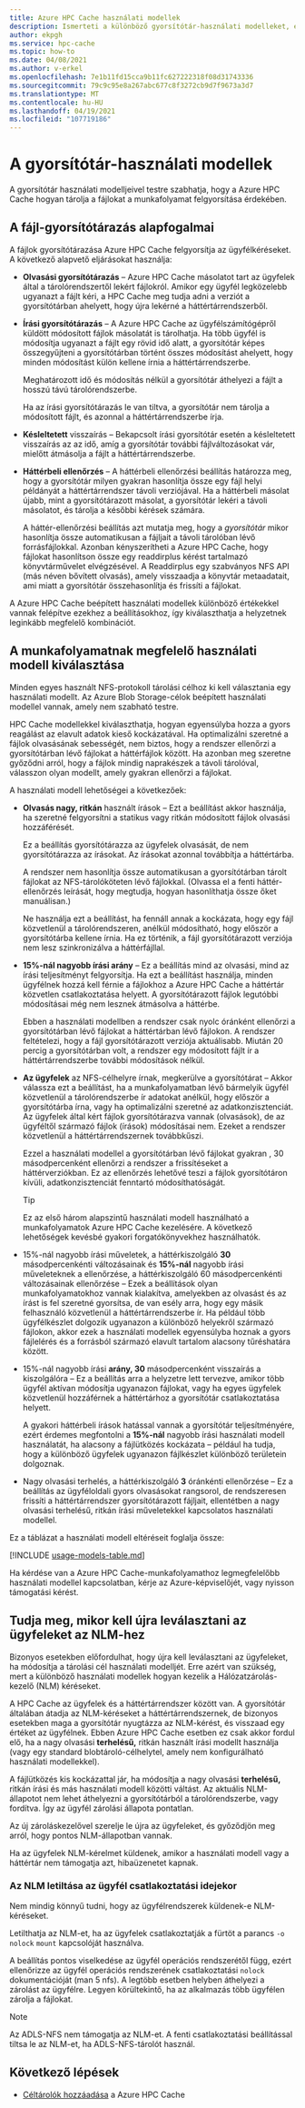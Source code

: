 ```yaml
---
title: Azure HPC Cache használati modellek
description: Ismerteti a különböző gyorsítótár-használati modelleket, és hogy hogyan választhat közülük a csak olvasható vagy írási/írási gyorsítótárazás beállítására, valamint az egyéb gyorsítótárazási beállítások szabályozására
author: ekpgh
ms.service: hpc-cache
ms.topic: how-to
ms.date: 04/08/2021
ms.author: v-erkel
ms.openlocfilehash: 7e1b11fd15cca9b11fc627222318f08d31743336
ms.sourcegitcommit: 79c9c95e8a267abc677c8f3272cb9d7f9673a3d7
ms.translationtype: MT
ms.contentlocale: hu-HU
ms.lasthandoff: 04/19/2021
ms.locfileid: "107719186"
---
```

# <a name="understand-cache-usage-models"></a>A gyorsítótár-használati modellek

A gyorsítótár használati modelljeivel testre szabhatja, hogy a Azure HPC Cache hogyan tárolja a fájlokat a munkafolyamat felgyorsítása érdekében.

## <a name="basic-file-caching-concepts"></a>A fájl-gyorsítótárazás alapfogalmai

A fájlok gyorsítótárazása Azure HPC Cache felgyorsítja az ügyfélkéréseket. A következő alapvető eljárásokat használja:

* **Olvasási gyorsítótárazás** – Azure HPC Cache másolatot tart az ügyfelek által a tárolórendszertől lekért fájlokról. Amikor egy ügyfél legközelebb ugyanazt a fájlt kéri, a HPC Cache meg tudja adni a verziót a gyorsítótárban ahelyett, hogy újra lekérné a háttértárrendszerből.

* **Írási gyorsítótárazás** – A Azure HPC Cache az ügyfélszámítógépről küldött módosított fájlok másolatát is tárolhatja. Ha több ügyfél is módosítja ugyanazt a fájlt egy rövid idő alatt, a gyorsítótár képes összegyűjteni a gyorsítótárban történt összes módosítást ahelyett, hogy minden módosítást külön kellene írnia a háttértárrendszerbe.

  Meghatározott idő és módosítás nélkül a gyorsítótár áthelyezi a fájlt a hosszú távú tárolórendszerbe.

  Ha az írási gyorsítótárazás le van tiltva, a gyorsítótár nem tárolja a módosított fájlt, és azonnal a háttértárrendszerbe írja.

* **Késleltetett** visszaírás – Bekapcsolt írási gyorsítótár esetén a késleltetett visszaírás az az idő, amíg a gyorsítótár további fájlváltozásokat vár, mielőtt átmásolja a fájlt a háttértárrendszerbe.

* **Háttérbeli ellenőrzés** – A háttérbeli ellenőrzési beállítás határozza meg, hogy a gyorsítótár milyen gyakran hasonlítja össze egy fájl helyi példányát a háttértárrendszer távoli verziójával. Ha a háttérbeli másolat újabb, mint a gyorsítótárazott másolat, a gyorsítótár lekéri a távoli másolatot, és tárolja a későbbi kérések számára.

  A háttér-ellenőrzési beállítás azt mutatja meg, hogy a *gyorsítótár* mikor hasonlítja össze automatikusan a fájljait a távoli tárolóban lévő forrásfájlokkal. Azonban kényszerítheti a Azure HPC Cache, hogy fájlokat hasonlítson össze egy readdirplus kérést tartalmazó könyvtárművelet elvégzésével. A Readdirplus egy szabványos NFS API (más néven bővített olvasás), amely visszaadja a könyvtár metaadatait, ami miatt a gyorsítótár összehasonlítja és frissíti a fájlokat.

A Azure HPC Cache beépített használati modellek különböző értékekkel vannak felépítve ezekhez a beállításokhoz, így kiválaszthatja a helyzetnek leginkább megfelelő kombinációt.

## <a name="choose-the-right-usage-model-for-your-workflow"></a>A munkafolyamatnak megfelelő használati modell kiválasztása

Minden egyes használt NFS-protokoll tárolási célhoz ki kell választania egy használati modellt. Az Azure Blob Storage-célok beépített használati modellel vannak, amely nem szabható testre.

HPC Cache modellekkel kiválaszthatja, hogyan egyensúlyba hozza a gyors reagálást az elavult adatok kieső kockázatával. Ha optimalizálni szeretné a fájlok olvasásának sebességét, nem biztos, hogy a rendszer ellenőrzi a gyorsítótárban lévő fájlokat a háttérfájlok között. Ha azonban meg szeretne győződni arról, hogy a fájlok mindig naprakészek a távoli tárolóval, válasszon olyan modellt, amely gyakran ellenőrzi a fájlokat.

A használati modell lehetőségei a következőek:

* **Olvasás nagy, ritkán** használt írások – Ezt a beállítást akkor használja, ha szeretné felgyorsítni a statikus vagy ritkán módosított fájlok olvasási hozzáférését.

  Ez a beállítás gyorsítótárazza az ügyfelek olvasását, de nem gyorsítótárazza az írásokat. Az írásokat azonnal továbbítja a háttértárba.
  
  A rendszer nem hasonlítja össze automatikusan a gyorsítótárban tárolt fájlokat az NFS-tárolóköteten lévő fájlokkal. (Olvassa el a fenti háttér-ellenőrzés leírását, hogy megtudja, hogyan hasonlíthatja össze őket manuálisan.)

  Ne használja ezt a beállítást, ha fennáll annak a kockázata, hogy egy fájl közvetlenül a tárolórendszeren, anélkül módosítható, hogy először a gyorsítótárba kellene írnia. Ha ez történik, a fájl gyorsítótárazott verziója nem lesz szinkronizálva a háttérfájllal.

* **15%-nál nagyobb írási arány** – Ez a beállítás mind az olvasási, mind az írási teljesítményt felgyorsítja. Ha ezt a beállítást használja, minden ügyfélnek hozzá kell férnie a fájlokhoz a Azure HPC Cache a háttértár közvetlen csatlakoztatása helyett. A gyorsítótárazott fájlok legutóbbi módosításai még nem lesznek átmásolva a háttérbe.

  Ebben a használati modellben a rendszer csak nyolc óránként ellenőrzi a gyorsítótárban lévő fájlokat a háttértárban lévő fájlokon. A rendszer feltételezi, hogy a fájl gyorsítótárazott verziója aktuálisabb. Miután 20 percig a gyorsítótárban volt, a rendszer egy módosított fájlt ír a háttértárrendszerbe<!-- an hour --> további módosítások nélkül.

* **Az ügyfelek** az NFS-célhelyre írnak, megkerülve a gyorsítótárat – Akkor válassza ezt a beállítást, ha a munkafolyamatban lévő bármelyik ügyfél közvetlenül a tárolórendszerbe ír adatokat anélkül, hogy először a gyorsítótárba írna, vagy ha optimalizálni szeretné az adatkonzisztenciát. Az ügyfelek által kért fájlok gyorsítótárazva vannak (olvasások), de az ügyféltől származó fájlok (írások) módosításai nem. Ezeket a rendszer közvetlenül a háttértárrendszernek továbbkűszi.

  Ezzel a használati modellel a gyorsítótárban lévő fájlokat gyakran , 30 másodpercenként ellenőrzi a rendszer a frissítéseket a háttérverziókban. Ez az ellenőrzés lehetővé teszi a fájlok gyorsítótáron kívüli, adatkonzisztenciát fenntartó módosíthatóságát.

  > [!TIP]
  > Ez az első három alapszintű használati modell használható a munkafolyamatok Azure HPC Cache kezelésére. A következő lehetőségek kevésbé gyakori forgatókönyvekhez használhatók.

* 15%-nál nagyobb írási műveletek, a háttérkiszolgáló **30** másodpercenkénti változásainak és **15%-nál** nagyobb írási műveleteknek a ellenőrzése, a háttérkiszolgáló 60 másodpercenkénti változásainak ellenőrzése – Ezek a beállítások olyan munkafolyamatokhoz vannak kialakítva, amelyekben az olvasást és az írást is fel szeretné gyorsítsa, de van esély arra, hogy egy másik felhasználó közvetlenül a háttértárrendszerbe ír. Ha például több ügyfélkészlet dolgozik ugyanazon a különböző helyekről származó fájlokon, akkor ezek a használati modellek egyensúlyba hoznak a gyors fájlelérés és a forrásból származó elavult tartalom alacsony tűréshatára között.

* 15%-nál nagyobb írási **arány, 30** másodpercenként visszaírás a kiszolgálóra – Ez a beállítás arra a helyzetre lett tervezve, amikor több ügyfél aktívan módosítja ugyanazon fájlokat, vagy ha egyes ügyfelek közvetlenül hozzáférnek a háttértárhoz a gyorsítótár csatlakoztatása helyett.

  A gyakori háttérbeli írások hatással vannak a gyorsítótár teljesítményére, ezért érdemes megfontolni a **15%-nál** nagyobb írási használati modell használatát, ha alacsony a fájlütközés kockázata – például ha tudja, hogy a különböző ügyfelek ugyanazon fájlkészlet különböző területein dolgoznak.

* Nagy olvasási terhelés, a háttérkiszolgáló **3** óránkénti ellenőrzése – Ez a beállítás az ügyféloldali gyors olvasásokat rangsorol, de rendszeresen frissíti a háttértárrendszer gyorsítótárazott fájljait, ellentétben a nagy olvasási terhelésű, ritkán írási műveletekkel kapcsolatos használati modellel. 

Ez a táblázat a használati modell eltéréseit foglalja össze:

[!INCLUDE [usage-models-table.md](includes/usage-models-table.md)]

Ha kérdése van a Azure HPC Cache-munkafolyamathoz legmegfelelőbb használati modellel kapcsolatban, kérje az Azure-képviselőjét, vagy nyisson támogatási kérést.

## <a name="know-when-to-remount-clients-for-nlm"></a>Tudja meg, mikor kell újra leválasztani az ügyfeleket az NLM-hez

Bizonyos esetekben előfordulhat, hogy újra kell leválasztani az ügyfeleket, ha módosítja a tárolási cél használati modelljét. Erre azért van szükség, mert a különböző használati modellek hogyan kezelik a Hálózatzárolás-kezelő (NLM) kéréseket.

A HPC Cache az ügyfelek és a háttértárrendszer között van. A gyorsítótár általában átadja az NLM-kéréseket a háttértárrendszernek, de bizonyos esetekben maga a gyorsítótár nyugtázza az NLM-kérést, és visszaad egy értéket az ügyfélnek. Ebben Azure HPC Cache esetben ez csak akkor fordul elő, ha a nagy olvasási **terhelésű,** ritkán használt írási modellt használja (vagy egy standard blobtároló-célhelytel, amely nem konfigurálható használati modellekkel).

A fájlütközés kis kockázattal jár, ha módosítja a nagy olvasási **terhelésű,** ritkán írási és más használati modell közötti váltást. Az aktuális NLM-állapotot nem lehet áthelyezni a gyorsítótárból a tárolórendszerbe, vagy fordítva. Így az ügyfél zárolási állapota pontatlan.

Az új zároláskezelővel szerelje le újra az ügyfeleket, és győződjön meg arról, hogy pontos NLM-állapotban vannak.

Ha az ügyfelek NLM-kérelmet küldenek, amikor a használati modell vagy a háttértár nem támogatja azt, hibaüzenetet kapnak.

### <a name="disable-nlm-at-client-mount-time"></a>Az NLM letiltása az ügyfél csatlakoztatási idejekor

Nem mindig könnyű tudni, hogy az ügyfélrendszerek küldenek-e NLM-kéréseket.

Letilthatja az NLM-et, ha az ügyfelek csatlakoztatják a fürtöt a parancs ``-o nolock`` ``mount`` kapcsolóját használva.

A beállítás pontos viselkedése az ügyfél operációs rendszerétől függ, ezért ellenőrizze az ügyfél operációs rendszerének csatlakoztatási ``nolock`` dokumentációját (man 5 nfs). A legtöbb esetben helyben áthelyezi a zárolást az ügyfélre. Legyen körültekintő, ha az alkalmazás több ügyfélen zárolja a fájlokat.

> [!NOTE]
> Az ADLS-NFS nem támogatja az NLM-et. A fenti csatlakoztatási beállítással tiltsa le az NLM-et, ha ADLS-NFS-tárolót használ.

## <a name="next-steps"></a>Következő lépések

* [Céltárolók hozzáadása](hpc-cache-add-storage.md) a Azure HPC Cache
